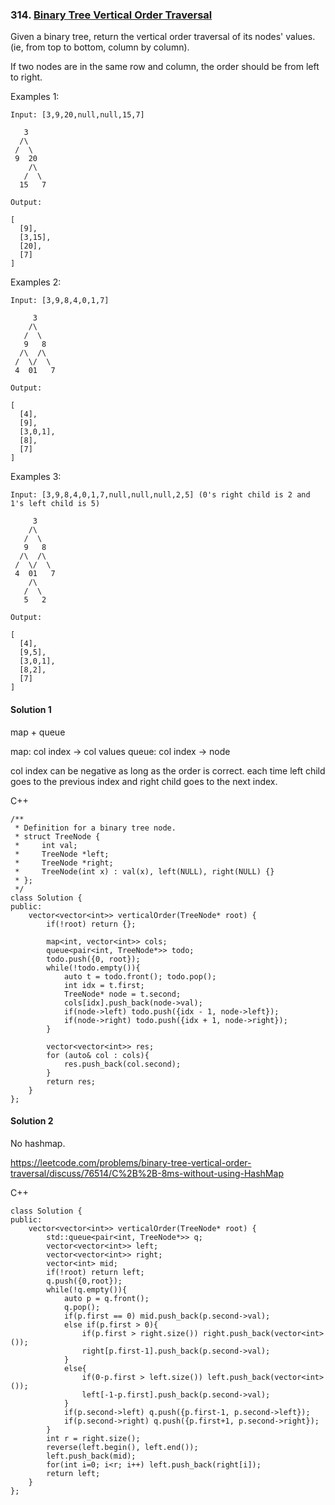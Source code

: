 ### 314\. [Binary Tree Vertical Order Traversal](https://leetcode.com/problems/binary-tree-vertical-order-traversal/)

Given a binary tree, return the vertical order traversal of its nodes' values. (ie, from top to bottom, column by column).

If two nodes are in the same row and column, the order should be from left to right.

Examples 1:
```
Input: [3,9,20,null,null,15,7]

   3
  /\
 /  \
 9  20
    /\
   /  \
  15   7 

Output:

[
  [9],
  [3,15],
  [20],
  [7]
]
```

Examples 2:
```
Input: [3,9,8,4,0,1,7]

     3
    /\
   /  \
   9   8
  /\  /\
 /  \/  \
 4  01   7 

Output:

[
  [4],
  [9],
  [3,0,1],
  [8],
  [7]
]
```

Examples 3:
```
Input: [3,9,8,4,0,1,7,null,null,null,2,5] (0's right child is 2 and 1's left child is 5)

     3
    /\
   /  \
   9   8
  /\  /\
 /  \/  \
 4  01   7
    /\
   /  \
   5   2

Output:

[
  [4],
  [9,5],
  [3,0,1],
  [8,2],
  [7]
]
```

#### Solution 1

map + queue

map: col index -> col values
queue: col index -> node

col index can be negative as long as the order is correct.
each time left child goes to the previous index and right child goes to the next index.

C++

```
/**
 * Definition for a binary tree node.
 * struct TreeNode {
 *     int val;
 *     TreeNode *left;
 *     TreeNode *right;
 *     TreeNode(int x) : val(x), left(NULL), right(NULL) {}
 * };
 */
class Solution {
public:
    vector<vector<int>> verticalOrder(TreeNode* root) {
        if(!root) return {};

        map<int, vector<int>> cols;
        queue<pair<int, TreeNode*>> todo;
        todo.push({0, root});
        while(!todo.empty()){
            auto t = todo.front(); todo.pop();
            int idx = t.first;
            TreeNode* node = t.second;
            cols[idx].push_back(node->val);
            if(node->left) todo.push({idx - 1, node->left});
            if(node->right) todo.push({idx + 1, node->right});
        }

        vector<vector<int>> res;
        for (auto& col : cols){
            res.push_back(col.second);
        }
        return res;
    }
};
```


#### Solution 2

No hashmap.

https://leetcode.com/problems/binary-tree-vertical-order-traversal/discuss/76514/C%2B%2B-8ms-without-using-HashMap

C++

```
class Solution {
public:
    vector<vector<int>> verticalOrder(TreeNode* root) {
        std::queue<pair<int, TreeNode*>> q;
        vector<vector<int>> left;
        vector<vector<int>> right;
        vector<int> mid;
        if(!root) return left;
        q.push({0,root});
        while(!q.empty()){
            auto p = q.front();
            q.pop();
            if(p.first == 0) mid.push_back(p.second->val);
            else if(p.first > 0){
                if(p.first > right.size()) right.push_back(vector<int>());
                right[p.first-1].push_back(p.second->val);
            }
            else{
                if(0-p.first > left.size()) left.push_back(vector<int>());
                left[-1-p.first].push_back(p.second->val);
            }
            if(p.second->left) q.push({p.first-1, p.second->left});
            if(p.second->right) q.push({p.first+1, p.second->right});
        }
        int r = right.size();
        reverse(left.begin(), left.end());
        left.push_back(mid);
        for(int i=0; i<r; i++) left.push_back(right[i]);
        return left;
    }
};
```

